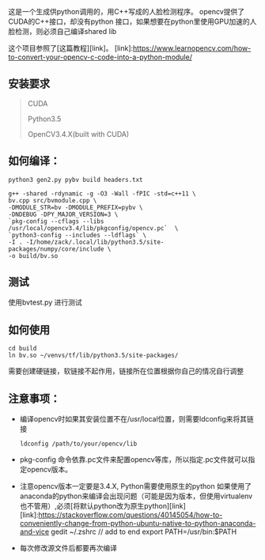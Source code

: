 这是一个生成供python调用的，用C++写成的人脸检测程序。
opencv提供了CUDA的C++接口，却没有python 接口，如果想要在python里使用GPU加速的人脸检测，则必须自己编译shared lib

这个项目参照了[这篇教程][link]。
[link]:https://www.learnopencv.com/how-to-convert-your-opencv-c-code-into-a-python-module/
## 安装要求
> CUDA
>
> Python3.5 
> 
> OpenCV3.4.X(built with CUDA)

## 如何编译：

```
python3 gen2.py pybv build headers.txt
```

```
g++ -shared -rdynamic -g -O3 -Wall -fPIC -std=c++11 \
bv.cpp src/bvmodule.cpp \
-DMODULE_STR=bv -DMODULE_PREFIX=pybv \
-DNDEBUG -DPY_MAJOR_VERSION=3 \
`pkg-config --cflags --libs /usr/local/opencv3.4/lib/pkgconfig/opencv.pc`  \
`python3-config --includes --ldflags` \
-I . -I/home/zack/.local/lib/python3.5/site-packages/numpy/core/include \
-o build/bv.so
```

## 测试
使用bvtest.py 进行测试

##  如何使用
```
cd build
ln bv.so ~/venvs/tf/lib/python3.5/site-packages/
```
需要创建硬链接，软链接不起作用，链接所在位置根据你自己的情况自行调整
## 注意事项：
- 编译opencv时如果其安装位置不在/usr/local位置，则需要ldconfig来将其链接
   ```
   ldconfig /path/to/your/opencv/lib
   ```
   
- pkg-config 命令依靠.pc文件来配置opencv等库，所以指定.pc文件就可以指定opencv版本。

- 注意opencv版本一定要是3.4.X, Python需要使用原生的python 如果使用了anaconda的python来编译会出现问题（可能是因为版本，但使用virtualenv也不管用）,必须[将默认python改为原生python][link]
[link]:https://stackoverflow.com/questions/40145054/how-to-conveniently-change-from-python-ubuntu-native-to-python-anaconda-and-vice
	gedit ~/.zshrc
    // add to end
    export PATH=/usr/bin:$PATH 

- 每次修改源文件后都要再次编译
